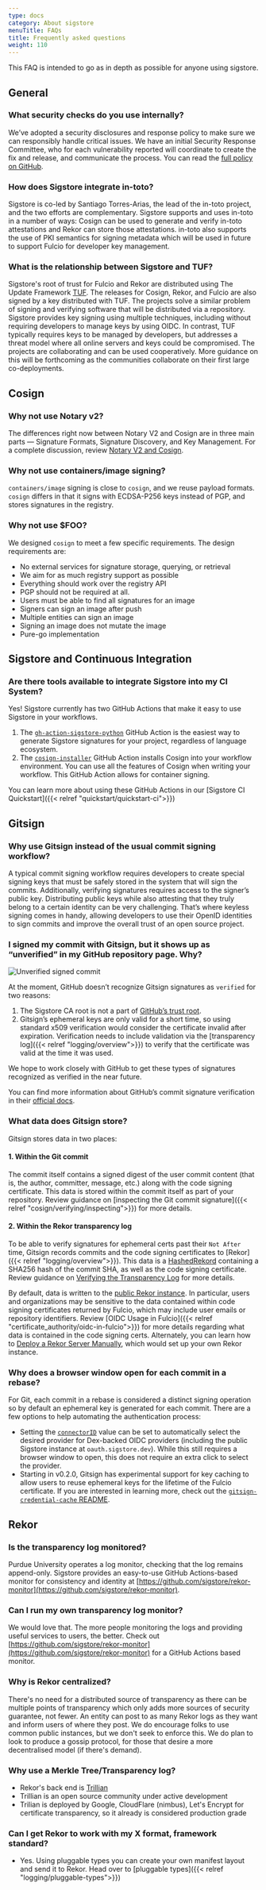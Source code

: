 ```yaml
---
type: docs
category: About sigstore
menuTitle: FAQs
title: Frequently asked questions
weight: 110
---
```


This FAQ is intended to go as in depth as possible for anyone using sigstore.

## General

### What security checks do you use internally?

We’ve adopted a security disclosures and response policy to make sure we can responsibly handle critical issues. We have an initial Security Response Committee, who for each vulnerability reported will coordinate to create the fix and release, and communicate the process. You can read the [full policy on GitHub](https://github.com/sigstore/.github/blob/main/SECURITY.md).

### How does Sigstore integrate in-toto?

Sigstore is co-led by Santiago Torres-Arias, the lead of the in-toto project, and the two efforts are complementary. Sigstore supports and uses in-toto in a number of ways: Cosign can be used to generate and verify in-toto attestations and Rekor can store those attestations. in-toto also supports the use of PKI semantics for signing metadata which will be used in future to support Fulcio for developer key management.

### What is the relationship between Sigstore and TUF?

Sigstore's root of trust for Fulcio and Rekor are distributed using The Update Framework [TUF](https://theupdateframework.io).  The releases for Cosign, Rekor, and Fulcio are also signed by a key distributed with TUF.  The projects solve a similar problem of signing and verifying software that will be distributed via a repository. Sigstore provides key signing using multiple techniques, including without requiring developers to manage keys by using OIDC.  In contrast, TUF typically requires keys to be managed by developers, but addresses a threat model where all online servers and keys could be compromised.  The projects are collaborating and can be used cooperatively.  More guidance on this will be forthcoming as the communities collaborate on their first large co-deployments.

## Cosign

### Why not use Notary v2?

The differences right now between Notary V2 and Cosign are in three main parts — Signature Formats, Signature Discovery, and Key Management. For a complete discussion, review [Notary V2 and Cosign](https://medium.com/@dlorenc/notary-v2-and-cosign-b816658f044d).

### Why not use containers/image signing?

`containers/image` signing is close to `cosign`, and we reuse payload formats.
`cosign` differs in that it signs with ECDSA-P256 keys instead of PGP, and stores
signatures in the registry.

### Why not use $FOO?

We designed `cosign` to meet a few specific requirements.  The design requirements are:

* No external services for signature storage, querying, or retrieval
* We aim for as much registry support as possible
* Everything should work over the registry API
* PGP should not be required at all.
* Users must be able to find all signatures for an image
* Signers can sign an image after push
* Multiple entities can sign an image
* Signing an image does not mutate the image
* Pure-go implementation

## Sigstore and Continuous Integration

### Are there tools available to integrate Sigstore into my CI System?

Yes! Sigstore currently has two GitHub Actions that make it easy to use Sigstore in your workflows.

1. The [`gh-action-sigstore-python`](https://github.com/sigstore/gh-action-sigstore-python) GitHub Action is the easiest way to generate Sigstore signatures for your project, regardless of language ecosystem.
2. The [`cosign-installer`](https://github.com/sigstore/cosign-installer) GitHub Action installs Cosign into your workflow environment. You can use all the features of Cosign when writing your workflow. This GitHub Action allows for container signing.

You can learn more about using these GitHub Actions in our [Sigstore CI Quickstart]({{< relref "quickstart/quickstart-ci">}})

## Gitsign

### Why use Gitsign instead of the usual commit signing workflow?

A typical commit signing workflow requires developers to create special signing
keys that must be safely stored in the system that will sign the commits.
Additionally, verifying signatures requires access to the signer’s public key.
Distributing public keys while also attesting that they truly belong to a
certain identity can be very challenging. That’s where keyless signing comes in handy, allowing developers to
use their OpenID identities to sign commits and improve the overall trust of an
open source project.

### I signed my commit with Gitsign, but it shows up as “unverified” in my GitHub repository page. Why?

![Unverified signed commit](https://github.com/sigstore/gitsign/raw/main/images/unverified.png)

At the moment, GitHub doesn’t recognize Gitsign signatures as `verified` for two
reasons:

1. The Sigstore CA root is not a part of
   [GitHub’s trust root](https://docs.github.com/en/authentication/managing-commit-signature-verification/about-commit-signature-verification#smime-commit-signature-verification).
2. Gitsign’s ephemeral keys are only valid for a short time, so using standard
   x509 verification would consider the certificate invalid after expiration.
   Verification needs to include validation via the [transparency log]({{< relref "logging/overview">}}) to
   verify that the certificate was valid at the time it was used.

We hope to work closely with GitHub to get these types of signatures recognized
as verified in the near future.

You can find more information about GitHub’s commit signature verification in
their
[official docs](https://docs.github.com/en/authentication/managing-commit-signature-verification/about-commit-signature-verification).

### What data does Gitsign store?

Gitsign stores data in two places:

#### 1. Within the Git commit

The commit itself contains a signed digest of the user commit content (that is,
the author, committer, message, etc.) along with the code signing certificate.
This data is stored within the commit itself as part of your repository. Review
guidance on
[inspecting the Git commit signature]({{< relref "cosign/verifying/inspecting">}}) for
more details.

#### 2. Within the Rekor transparency log

To be able to verify signatures for ephemeral certs past their `Not After` time,
Gitsign records commits and the code signing certificates to
[Rekor]({{< relref "logging/overview">}}). This data is a
[HashedRekord](https://github.com/sigstore/rekor/blob/e375eb461cae524270889b57a249ff086bea6c05/types.md#hashed-rekord)
containing a SHA256 hash of the commit SHA, as well as the code signing
certificate. Review guidance on
[Verifying the Transparency Log](/logging/overview/#auditing-the-public-instance) for more
details.

By default, data is written to the
[public Rekor instance](/logging/overview/#auditing-the-public-instance). In
particular, users and organizations may be sensitive to the data contained
within code signing certificates returned by Fulcio, which may include user
emails or repository identifiers. Review
[OIDC Usage in Fulcio]({{< relref "certificate_authority/oidc-in-fulcio">}}) for more details regarding what
data is contained in the code signing certs. Alternately, you can learn how to
[Deploy a Rekor Server Manually](/logging/installation/#deploy-a-rekor-server-manually),
which would set up your own Rekor instance.

### Why does a browser window open for each commit in a rebase?

For Git, each commit in a rebase is considered a distinct signing operation so
by default an ephemeral key is generated for each commit. There are a
few options to help automating the authentication process:

* Setting the [`connectorID`](cosign/signing/gitsign/#configuration) value can be set to
  automatically select the desired provider for Dex-backed OIDC providers
  (including the public Sigstore instance at `oauth.sigstore.dev`). While this
  still requires a browser window to open, this does not require an extra click
  to select the provider.
* Starting in v0.2.0, Gitsign has experimental support for key caching to allow
  users to reuse ephemeral keys for the lifetime of the Fulcio certificate. If
  you are interested in learning more, check out the
  [`gitsign-credential-cache` README](https://github.com/sigstore/gitsign/tree/main/cmd/gitsign-credential-cache).

## Rekor

### Is the transparency log monitored?

Purdue University operates a log monitor, checking that the log remains append-only. Sigstore provides an easy-to-use GitHub Actions-based monitor for consistency and identity at [https://github.com/sigstore/rekor-monitor](https://github.com/sigstore/rekor-monitor).

### Can I run my own transparency log monitor?

We would love that. The more people monitoring the logs and providing useful services to users, the better. Check out [https://github.com/sigstore/rekor-monitor](https://github.com/sigstore/rekor-monitor) for a GitHub Actions based monitor.
  
### Why is Rekor centralized?

There's no need for a distributed source of transparency as there can be multiple points of transparency which only adds more sources of security guarantee, not fewer. An entity can post to as many Rekor logs as they want and inform users of where they post. We do encourage folks to use common public instances, but we don't seek to enforce this. We do plan to look to produce a gossip protocol, for those that desire a more decentralised model (if there's demand).

### Why use a Merkle Tree/Transparency log?

* Rekor's back end is [Trillian](https://github.com/google/trillian)
* Trillian is an open source community under active development
* Trilian is deployed by Google, CloudFlare (nimbus), Let's Encrypt for certificate transparency, so it already is considered production grade

### Can I get Rekor to work with my X format, framework standard?

* Yes. Using pluggable types you can create your own manifest layout and send it to Rekor. Head over to [pluggable types]({{< relref "logging/pluggable-types">}})

